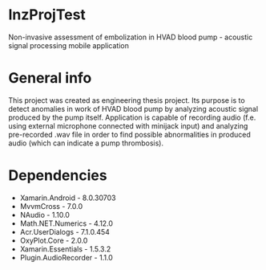 # InzProjTest
Non-invasive assessment of embolization in HVAD blood pump - acoustic signal processing mobile application

# General info 
This project was created as engineering thesis project. Its purpose is to detect anomalies in work of HVAD blood pump by analyzing acoustic signal produced by the pump itself.
Application is capable of recording audio (f.e. using external microphone connected with minijack input) and analyzing pre-recorded .wav file in order to find possible abnormalities
in produced audio (which can indicate a pump thrombosis).


# Dependencies
- Xamarin.Android - 8.0.30703
- MvvmCross - 7.0.0
- NAudio - 1.10.0
- Math.NET.Numerics - 4.12.0
- Acr.UserDialogs - 7.1.0.454
- OxyPlot.Core - 2.0.0
- Xamarin.Essentials - 1.5.3.2
- Plugin.AudioRecorder - 1.1.0
